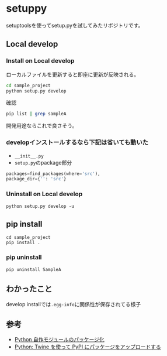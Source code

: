 # setuppy

setuptoolsを使ってsetup.pyを試してみたリポジトリです。

## Local develop

### Install on Local develop

ローカルファイルを更新すると即座に更新が反映される。

```sh
cd sample_project
python setup.py develop
```

確認

```sh
pip list | grep sampleA
```

開発用途ならこれで良さそう。

### developインストールするなら下記は省いても動いた

- `__init__.py`
- `setup.py`のpackage部分
```python
packages=find_packages(where='src'), 
package_dir={'': 'src'}
```

### Uninstall on Local develop

```
python setup.py develop -u
```

## pip install

```
cd sample_project
pip install .
```

### pip uninstall

```
pip uninstall SampleA
```

## わかったこと

develop installでは`.egg-info`に関係性が保存されてる様子

## 参考

- [Python 自作モジュールのパッケージ化](https://gist.github.com/3panda/7508508a89bd1ea1990217142eaf3c9c)
- [Python: Twine を使って PyPI にパッケージをアップロードする](https://blog.amedama.jp/entry/2017/12/31/175036)
